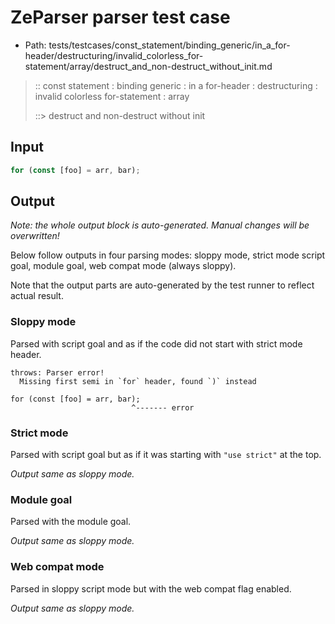 # ZeParser parser test case

- Path: tests/testcases/const_statement/binding_generic/in_a_for-header/destructuring/invalid_colorless_for-statement/array/destruct_and_non-destruct_without_init.md

> :: const statement : binding generic : in a for-header : destructuring : invalid colorless for-statement : array
>
> ::> destruct and non-destruct without init

## Input

`````js
for (const [foo] = arr, bar);
`````

## Output

_Note: the whole output block is auto-generated. Manual changes will be overwritten!_

Below follow outputs in four parsing modes: sloppy mode, strict mode script goal, module goal, web compat mode (always sloppy).

Note that the output parts are auto-generated by the test runner to reflect actual result.

### Sloppy mode

Parsed with script goal and as if the code did not start with strict mode header.

`````
throws: Parser error!
  Missing first semi in `for` header, found `)` instead

for (const [foo] = arr, bar);
                           ^------- error
`````

### Strict mode

Parsed with script goal but as if it was starting with `"use strict"` at the top.

_Output same as sloppy mode._

### Module goal

Parsed with the module goal.

_Output same as sloppy mode._

### Web compat mode

Parsed in sloppy script mode but with the web compat flag enabled.

_Output same as sloppy mode._
